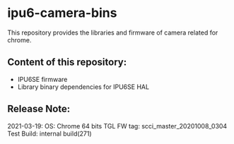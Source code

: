 # ipu6-camera-bins

This repository provides the libraries and firmware of camera related for chrome.

## Content of this repository:
* IPU6SE firmware
* Library binary dependencies for IPU6SE HAL

## Release Note:
2021-03-19:
OS:           Chrome 64 bits
TGL FW tag:   scci_master_20201008_0304
Test Build:   internal build(271)

